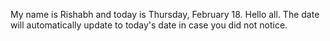 My name is Rishabh and today is Thursday, February 18. Hello all. The date will automatically update to today's date in case you did not notice.
